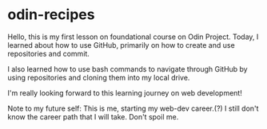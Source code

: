 # odin-recipes

Hello, this is my first lesson on foundational course on Odin Project.
Today, I learned about how to use GitHub, primarily on how to create and use repositories and commit.

I also learned how to use bash commands to navigate through GitHub by using repositories and cloning them into my local drive.

I'm really looking forward to this learning journey on web development!

Note to my future self:
This is me, starting my web-dev career.(?) I still don't know the career path that I will take. Don't spoil me.